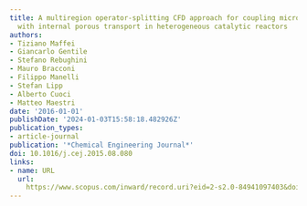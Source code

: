 ```yaml
---
title: A multiregion operator-splitting CFD approach for coupling microkinetic modeling
  with internal porous transport in heterogeneous catalytic reactors
authors:
- Tiziano Maffei
- Giancarlo Gentile
- Stefano Rebughini
- Mauro Bracconi
- Filippo Manelli
- Stefan Lipp
- Alberto Cuoci
- Matteo Maestri
date: '2016-01-01'
publishDate: '2024-01-03T15:58:18.482926Z'
publication_types:
- article-journal
publication: '*Chemical Engineering Journal*'
doi: 10.1016/j.cej.2015.08.080
links:
- name: URL
  url: 
    https://www.scopus.com/inward/record.uri?eid=2-s2.0-84941097403&doi=10.1016%2fj.cej.2015.08.080&partnerID=40&md5=1bb8412f9b2326893975a7e2352f0185
---
```

